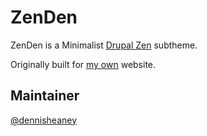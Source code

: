 # ZenDen

ZenDen is a Minimalist [Drupal Zen](https://drupal.org/project/zen) subtheme.

Originally built for [my own](http://dennisheaney.com) website.

## Maintainer

[@dennisheaney](https://github.com/dennisheaney)
